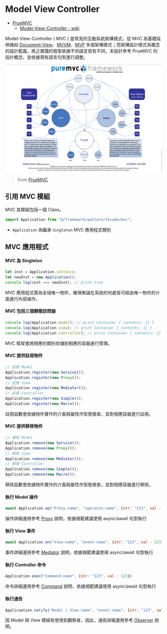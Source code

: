 # Model View Controller

+ [PrueMVC](https://puremvc.org/)
    - [Model-View-Controller - wiki](https://zh.wikipedia.org/zh-tw/MVC)

Model-View-Controller ( MVC ) 是常見的互動系統架構樣式，從 MVC 為基礎延伸諸如 [Document-View](https://learn.microsoft.com/en-us/cpp/mfc/document-view-architecture?view=msvc-170)、[MVVM](https://en.wikipedia.org/wiki/Model%E2%80%93view%E2%80%93viewmodel)、[MVP](https://en.wikipedia.org/wiki/Model%E2%80%93view%E2%80%93presenter) 多個架構樣式；而架構設計樣式為概念的設計藍圖，將之實踐的框架依據不同語言皆有不同，本設計參考 PrueMVC 的設計概念，並依據現有語言句型進行調整。

![](./concept.png)
> from [PrueMVC](https://puremvc.org/)

## 引用 MVC 模組

MVC 其模組包括一個 Class。

```js
import Application from "@/framework/pattern/facade/mvc";
```

+ ```Application``` 為繼承 ```Singleton``` MVC 應用程式類別

## MVC 應用程式

#### MVC 為 Singleton

```js
let inst = Application.instance;
let newInst = new Application();
console.log(inst === newInst); // print true
```

MVC 應用程式需為全域唯一物件，確保無論在系統的何處皆可經由唯一物件的介面進行內容操作。

#### MVC 包括三個靜態訪問器

```js
console.log(Application.model); // print Container { contents: {} }
console.log(Application.view); // print Container { contents: {} }
console.log(Application.controller); // print Container { contents: {} }
```

MVC 框架會將相應的類別存儲到相應的容器進行管理。

#### MVC 提供註冊物件

```js
// 註冊 Model
Application.register(new Service());
Application.register(new Proxy());
// 註冊 View
Application.register(new Mediator());
// 註冊 Controller
Application.register(new Simple());
Application.register(new Macro());
```

註冊函數會依據物件實作的介面與屬性作型態檢查，並對相應容器進行註冊。

#### MVC 提供移除物件

```js
// 移除 Model
Application.remove(new Service());
Application.remove(new Proxy());
// 移除 View
Application.remove(new Mediator());
// 移除 Controller
Application.remove(new Simple());
Application.remove(new Macro());
```

移除函數會依據物件實作的介面與屬性作型態檢查，並對相應容器進行移除。

#### 執行 Model 操作

```js
await Application.op("Proxy-name", "operaton-name", {str: "123", val : 123})
```

操作詳細運用參考 [Proxy](../../proxy) 說明，依據規範建議使用 async/await 句型執行

#### 執行 View 事件

```js
await Application.on("View-name", "event-name", {str: "123", val : 123})
```

事件詳細運用參考 [Mediator](../../mediator) 說明，依據規範建議使用 async/await 句型執行

#### 執行 Controller 命令

```js
Application.exec("Command-name", {str: "123", val : 123})
```

命令詳細運用參考 [Command](../../command) 說明，依據規範建議使用 async/await 句型執行

#### 執行通告

```js
Applicaation.notify("Model | View name", "event-name", {str: "123", val : 123})
```

因 Model 與 View 模組有使用到觀察者，因此，通告詳細運用參考 [Observer](../../observer) 說明。
